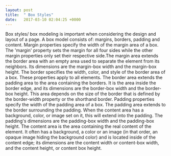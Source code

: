 ```yaml
---
layout: post
title:  " Box Styles"
date:   2017-03-10 02:04:25 +0000
---
```



Box styles/ box modeling is important when considering the design and layout of a page. A box model consists of: margins, borders, padding and content. 
	Margin properties specify the width of the margin area of a box. The 'margin' property sets the margin for all four sides while the other margin properties only set their respective side.The margin area extends the border area with an empty area used to separate the element from its neighbors. Its dimensions are the margin-box width and the margin-box height. 
	The border specifies the width, color, and style of the border area of a box. These properties apply to all elements. The border area extends the padding area to the area containing the borders. It is the area inside the border edge, and its dimensions are the border-box width and the border-box height. This area depends on the size of the border that is defined by the border-width property or the shorthand border.
	Padding properties specify the width of the padding area of a box. The padding area extends to the border surrounding the padding. When the content area has a background, color, or image set on it, this will extend into the padding. The padding's dimensions are the padding-box width and the padding-box height.
	The content area is the area containing the real content of the element. It often has a background, a color or an image (in that order, an opaque image hiding the background color) and is located inside of the content edge; its dimensions are the content width or content-box width, and the content height, or content box height.

